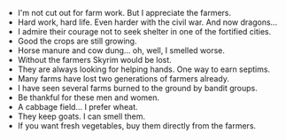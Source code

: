 - I'm not cut out for farm work. But I appreciate the farmers.
- Hard work, hard life. Even harder with the civil war. And now dragons...
- I admire their courage not to seek shelter in one of the fortified cities.
- Good the crops are still growing.
- Horse manure and cow dung... oh, well, I smelled worse.
- Without the farmers Skyrim would be lost.
- They are always looking for helping hands. One way to earn septims.
- Many farms have lost two generations of farmers already.
- I have seen  several farms burned to the ground by bandit groups.
- Be thankful for these men and women.
- A cabbage field... I prefer wheat.
- They keep goats. I can smell them.
- If you want fresh vegetables, buy them directly from the farmers.

